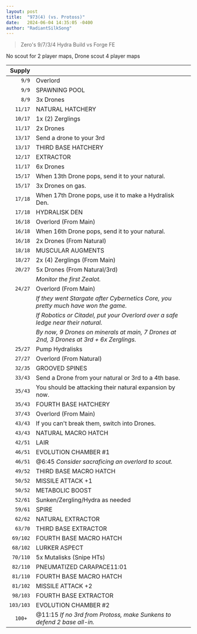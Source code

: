 ```yaml
---
layout: post
title:  "973(4) (vs. Protoss)"
date:   2024-06-04 14:35:05 -0400
author: "RadiantSilkSong"
---
```


> Zero's 9/7/3/4 Hydra Build vs Forge FE	

No scout for 2 player maps, Drone scout 4 player maps				

| Supply |  |
| -----------: | ----------- |
| `9/9`	| Overlord|
| `9/9` | SPAWNING POOL|
| `8/9`	|3x Drones|
| `11/17`	|NATURAL HATCHERY|
| `10/17`	|1x (2) Zerglings|
| `11/17`	|2x Drones|
| `13/17`	|Send a drone to your 3rd|		
| `13/17`	|THIRD BASE HATCHERY|
| `12/17` |	EXTRACTOR|
| `11/17`	|6x Drones|
| `15/17`	| When 13th Drone pops, send it to your natural.	|	
| `15/17`	| 3x Drones on gas.	|	
| `17/18`| 	When 17th Drone pops, use it to make a Hydralisk Den.	|	
| `17/18`	| HYDRALISK DEN|
| `16/18`	| Overlord (From Main)|
| `16/18`	| When 16th Drone pops, send it to your natural.|
| `16/18`	| 2x Drones (From Natural)	|	
| `18/18`	| MUSCULAR AUGMENTS|
| `18/27`	| 2x (4) Zerglings (From Main)|
| `20/27`	| 5x Drones (From Natural/3rd)|
| |*Monitor the first Zealot.*|
| `24/27` | Overlord (From Main)|
|  | *If they went Stargate after Cybernetics Core, you pretty much have won the game.*	|		
||*If Robotics or Citadel, put your Overlord over a safe ledge near their natural.*	|		
||*By now, 9 Drones on minerals at main, 7 Drones at 2nd, 3 Drones at 3rd + 6x Zerglings.*		|	
| `25/27`	| Pump Hydralisks|
| `27/27`	| Overlord (From Natural)|
| `32/35`	| GROOVED SPINES|
| `33/43`	| Send a Drone from your natural or 3rd to a 4th base.		|
| `35/43`	| You should be attacking their natural expansion by now.		|
| `35/43`	| FOURTH BASE HATCHERY|	
| `37/43`	| Overlord (From Main)|
| `43/43`	| If you can't break them, switch into Drones.	|			
| `43/43`	| 	NATURAL MACRO HATCH|
| `42/51`	|	LAIR|
| `46/51`	|	EVOLUTION CHAMBER #1|
| `46/51`	|	@6:45 *Consider sacraficing an overlord to scout.*|
| `49/52`	|	THIRD BASE MACRO HATCH|
| `50/52`	|	MISSILE ATTACK +1|
| `50/52`	|	METABOLIC BOOST|
| `52/61`	|	Sunken/Zergling/Hydra as needed|
| `59/61`	|	SPIRE|
| `62/62`   |	NATURAL EXTRACTOR|
| `63/70`	|	THIRD BASE EXTRACTOR|
| `69/102`	|	FOURTH BASE MACRO HATCH|
| `68/102` |	LURKER ASPECT|
| `70/110` |	5x Mutalisks (Snipe HTs)|
| `82/110` |	PNEUMATIZED CARAPACE11:01|
| `81/110` |	FOURTH BASE MACRO HATCH|
| `81/102` |	MISSILE ATTACK +2|
| `98/103`	| FOURTH BASE EXTRACTOR	|
| `103/103`	| EVOLUTION CHAMBER #2|
| `100+	`| @11:15	*If no 3rd from Protoss, make Sunkens to defend 2 base all-in.*		|